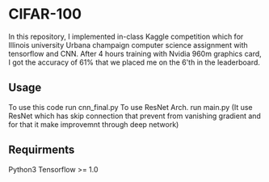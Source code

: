 # CIFAR-100
In this repository, I implemented in-class Kaggle competition which for Illinois university Urbana champaign computer science assignment with tensorflow and CNN. After 4 hours training with Nvidia 960m graphics card, I got the accuracy of 61% that we placed me on the 6'th in the leaderboard. 

## Usage
To use this code run cnn_final.py
To use ResNet Arch. run main.py (It use ResNet which has skip connection that prevent from vanishing gradient and for that it make improvemnt through deep network)

## Requirments
Python3
Tensorflow >= 1.0


